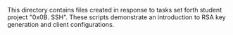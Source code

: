 This directory contains files created in response to tasks set forth student project "0x0B. SSH". These scripts demonstrate an introduction to RSA key generation and client configurations.
